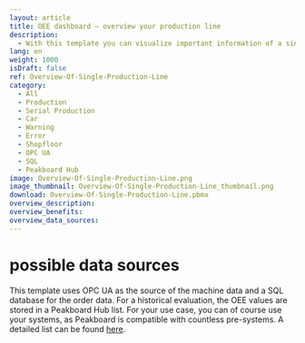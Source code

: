 ```yaml
---
layout: article
title: OEE dashboard – overview your production line
description: 
  - With this template you can visualize important information of a single production line. Display classic key figures of your machines such as target / actual comparisons of quantities, overall system effectiveness (OEE) or downtimes in real-time. Download this template so you can quickly and clearly see the current status of an order as well as the development of the OEE.  Improve your production processes and save resources in production. Get started now and download for free!
lang: en
weight: 1000
isDraft: false
ref: Overview-Of-Single-Production-Line
category:
  - All
  - Production
  - Serial Production
  - Car
  - Warning
  - Error
  - Shopfloor
  - OPC UA
  - SQL
  - Peakboard Hub
image: Overview-Of-Single-Production-Line.png
image_thumbnail: Overview-Of-Single-Production-Line_thumbnail.png
download: Overview-Of-Single-Production-Line.pbmx
overview_description:
overview_benefits:
overview_data_sources:
---
```

# possible data sources
This template uses OPC UA as the source of the machine data and a SQL database for the order data. For a historical evaluation, the OEE values are stored in a Peakboard Hub list. For your use case, you can of course use your systems, as Peakboard is compatible with countless pre-systems. A detailed list can be found [here](https://peakboard.com/en/interfaces/).

